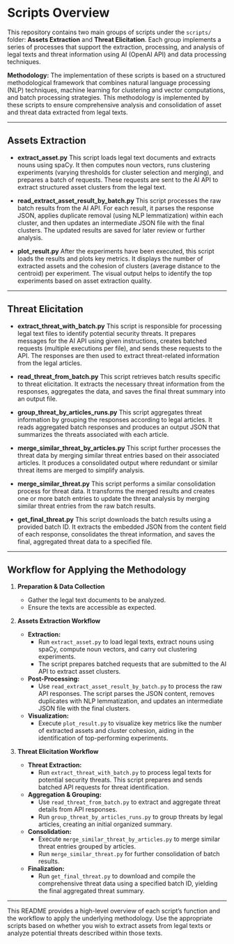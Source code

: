 # Scripts Overview

This repository contains two main groups of scripts under the `scripts/` folder: **Assets Extraction** and **Threat Elicitation**. Each group implements a series of processes that support the extraction, processing, and analysis of legal texts and threat information using AI (OpenAI API) and data processing techniques.

**Methodology:**
The implementation of these scripts is based on a structured methodological framework that combines natural language processing (NLP) techniques, machine learning for clustering and vector computations, and batch processing strategies. This methodology is implemented by these scripts to ensure comprehensive analysis and consolidation of asset and threat data extracted from legal texts.

---

## Assets Extraction

- <a id="extract-asset"></a> **extract_asset.py**
  This script loads legal text documents and extracts nouns using spaCy. It then computes noun vectors, runs clustering experiments (varying thresholds for cluster selection and merging), and prepares a batch of requests. These requests are sent to the AI API to extract structured asset clusters from the legal text.

- <a id="read-extract-asset-result"></a> **read_extract_asset_result_by_batch.py**
  This script processes the raw batch results from the AI API. For each result, it parses the response JSON, applies duplicate removal (using NLP lemmatization) within each cluster, and then updates an intermediate JSON file with the final clusters. The updated results are saved for later review or further analysis.

- <a id="plot-result"></a> **plot_result.py**
  After the experiments have been executed, this script loads the results and plots key metrics. It displays the number of extracted assets and the cohesion of clusters (average distance to the centroid) per experiment. The visual output helps to identify the top experiments based on asset extraction quality.

---

## Threat Elicitation

- <a id="extract-threat-with-batch"></a> **extract_threat_with_batch.py**
  This script is responsible for processing legal text files to identify potential security threats. It prepares messages for the AI API using given instructions, creates batched requests (multiple executions per file), and sends these requests to the API. The responses are then used to extract threat-related information from the legal articles.

- <a id="read-threat-from-batch"></a> **read_threat_from_batch.py**
  This script retrieves batch results specific to threat elicitation. It extracts the necessary threat information from the responses, aggregates the data, and saves the final threat summary into an output file.

- <a id="group-threat-by-articles-runs"></a> **group_threat_by_articles_runs.py**
  This script aggregates threat information by grouping the responses according to legal articles. It reads aggregated batch responses and produces an output JSON that summarizes the threats associated with each article.

- <a id="merge-similar-threat-by-articles"></a> **merge_similar_threat_by_articles.py**
  This script further processes the threat data by merging similar threat entries based on their associated articles. It produces a consolidated output where redundant or similar threat items are merged to simplify analysis.

- <a id="merge-similar-threat"></a> **merge_similar_threat.py**
  This script performs a similar consolidation process for threat data. It transforms the merged results and creates one or more batch entries to update the threat analysis by merging similar threat entries from the raw batch results.

- <a id="get-final-threat"></a> **get_final_threat.py**
  This script downloads the batch results using a provided batch ID. It extracts the embedded JSON from the content field of each response, consolidates the threat information, and saves the final, aggregated threat data to a specified file.

---

## Workflow for Applying the Methodology

1. **Preparation & Data Collection**
   - Gather the legal text documents to be analyzed.
   - Ensure the texts are accessible as expected.

2. **Assets Extraction Workflow**
   - **Extraction:**
     - Run `extract_asset.py` to load legal texts, extract nouns using spaCy, compute noun vectors, and carry out clustering experiments.
     - The script prepares batched requests that are submitted to the AI API to extract asset clusters.
   - **Post-Processing:**
     - Use `read_extract_asset_result_by_batch.py` to process the raw API responses. The script parses the JSON content, removes duplicates with NLP lemmatization, and updates an intermediate JSON file with the final clusters.
   - **Visualization:**
     - Execute `plot_result.py` to visualize key metrics like the number of extracted assets and cluster cohesion, aiding in the identification of top-performing experiments.

3. **Threat Elicitation Workflow**
   - **Threat Extraction:**
     - Run `extract_threat_with_batch.py` to process legal texts for potential security threats. This script prepares and sends batched API requests for threat identification.
   - **Aggregation & Grouping:**
     - Use `read_threat_from_batch.py` to extract and aggregate threat details from API responses.
     - Run `group_threat_by_articles_runs.py` to group threats by legal articles, creating an initial organized summary.
   - **Consolidation:**
     - Execute `merge_similar_threat_by_articles.py` to merge similar threat entries grouped by articles.
     - Run `merge_similar_threat.py` for further consolidation of batch results.
   - **Finalization:**
     - Run `get_final_threat.py` to download and compile the comprehensive threat data using a specified batch ID, yielding the final aggregated threat summary.

---

This README provides a high-level overview of each script’s function and the workflow to apply the underlying methodology. Use the appropriate scripts based on whether you wish to extract assets from legal texts or analyze potential threats described within those texts.